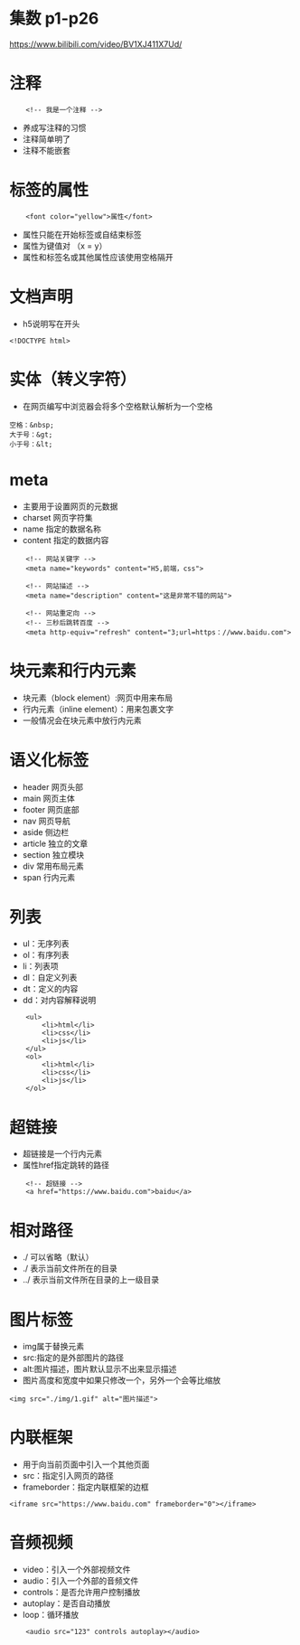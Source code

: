 # 集数 p1-p26 
https://www.bilibili.com/video/BV1XJ411X7Ud/ 

# 注释
```
    <!-- 我是一个注释 -->
```
- 养成写注释的习惯
- 注释简单明了
- 注释不能嵌套

# 标签的属性
```
    <font color="yellow">属性</font>
```

- 属性只能在开始标签或自结束标签
- 属性为键值对 （x = y）
- 属性和标签名或其他属性应该使用空格隔开

# 文档声明
- h5说明写在开头
```
<!DOCTYPE html> 
```

# 实体（转义字符）
- 在网页编写中浏览器会将多个空格默认解析为一个空格
```
空格：&nbsp;
大于号：&gt;
小于号：&lt;
```

# meta
- 主要用于设置网页的元数据
- charset 网页字符集
- name 指定的数据名称
- content 指定的数据内容

```
    <!-- 网站关键字 -->
    <meta name="keywords" content="H5,前端，css"> 

    <!-- 网站描述 -->
    <meta name="description" content="这是非常不错的网站">

    <!-- 网站重定向 -->
    <!-- 三秒后跳转百度 -->
    <meta http-equiv="refresh" content="3;url=https：//www.baidu.com">
```

# 块元素和行内元素
- 块元素（block element）:网页中用来布局
- 行内元素（inline element）：用来包裹文字
- 一般情况会在块元素中放行内元素

# 语义化标签
- header 网页头部
- main 网页主体
- footer 网页底部
- nav 网页导航
- aside 侧边栏
- article 独立的文章
- section 独立模块
- div 常用布局元素
- span 行内元素

# 列表
- ul：无序列表
- ol：有序列表
- li：列表项
- dl：自定义列表
- dt：定义的内容
- dd：对内容解释说明

```
    <ul>
        <li>html</li>
        <li>css</li>
        <li>js</li>
    </ul>
    <ol>
        <li>html</li>
        <li>css</li>
        <li>js</li>
    </ol>
```

# 超链接
- 超链接是一个行内元素
- 属性href指定跳转的路径

```
    <!-- 超链接 -->
    <a href="https://www.baidu.com">baidu</a>
```

# 相对路径
- ./ 可以省略（默认）
- ./ 表示当前文件所在的目录
- ../ 表示当前文件所在目录的上一级目录

# 图片标签
- img属于替换元素
- src:指定的是外部图片的路径
- alt:图片描述，图片默认显示不出来显示描述
- 图片高度和宽度中如果只修改一个，另外一个会等比缩放
```
<img src="./img/1.gif" alt="图片描述">
```

# 内联框架
- 用于向当前页面中引入一个其他页面
- src：指定引入网页的路径
- frameborder：指定内联框架的边框

```
<iframe src="https://www.baidu.com" frameborder="0"></iframe>
```

# 音频视频
- video：引入一个外部视频文件
- audio：引入一个外部的音频文件
- controls：是否允许用户控制播放
- autoplay：是否自动播放
- loop：循环播放
```
    <audio src="123" controls autoplay></audio>
```